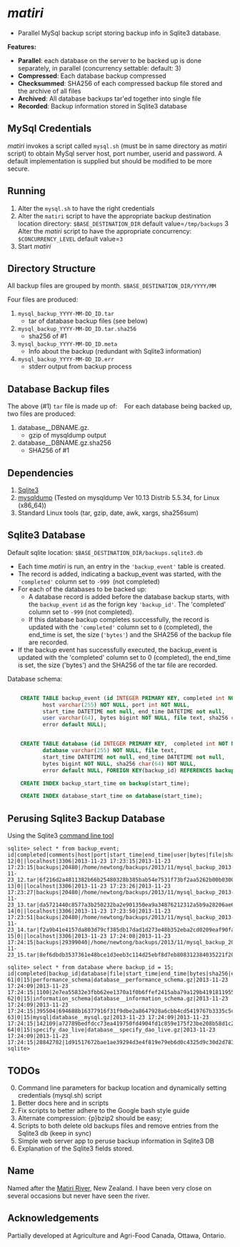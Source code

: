 *matiri*
======
* Parallel MySql backup script storing backup info in Sqlite3 database.

**Features:**
* **Parallel**: each database on the server to be backed up is done separately, in parallel (concurrency settable: default: 3)
* **Compressed**: Each database backup compressed
* **Checksummed**: SHA256 of each compressed backup file stored and the archive of all files
* **Archived**: All database backups tar'ed together into single file
* **Recorded**: Backup information stored in Sqlite3 database


MySql Credentials
--------------------
*matiri* invokes a script called `mysql.sh` (must be in same directory as *matiri* script) to obtain MySql server host, port number, userid and password.
A default implementation is supplied but should be modified to be more secure.

Running
------------
1. Alter the `mysql.sh` to have the right credentials
2. Alter the `matiri` script to have the appropriate backup destination location directory: `$BASE_DESTINATION_DIR` default value=`/tmp/backups`
3 Alter the *matiri* script to have the appropriate concurrency: `$CONCURRENCY_LEVEL`  default value=`3`	
4. Start *matiri*


Directory Structure
--------------------
All backup files are grouped by month.
    `$BASE_DESTINATION_DIR/YYYY/MM`

Four files are produced:

1. `mysql_backup_YYYY-MM-DD_ID.tar`
    * tar of database backup files (see below)
2. `mysql_backup_YYYY-MM-DD_ID.tar.sha256`
    *  sha256 of #1
3. `mysql_backup_YYYY-MM-DD_ID.meta`
    *  Info about the backup (redundant with Sqlite3 information)
4. `mysql_backup_YYYY-MM-DD_ID.err`
    * stderr output from backup process

## Database Backup files

The above (#1) `tar` file is made up of:
&nbsp;&nbsp;&nbsp;For each database being backed up, two files are produced:

1. database__DBNAME.gz.
    * gzip of mysqldump output
2. database__DBNAME.gz.sha256
    * SHA256 of #1



Dependencies
----------------
1. [Sqlite3](https://www.sqlite.org/sqlite.html)
2. [mysqldump](https://dev.mysql.com/doc/refman/5.5/en/mysqldump.html) (Tested on mysqldump  Ver 10.13 Distrib 5.5.34, for Linux (x86_64))
3. Standard Linux tools (tar, gzip, date, awk, xargs, sha256sum)


Sqlite3 Database 
--------------------------
Default sqlite location: `$BASE_DESTINATION_DIR/backups.sqlite3.db`

* Each time *matiri* is run, an entry in the `'backup_event'` table is created.
* The record is added, indicating a backup_event was started, with the `'completed'` column set to `-999 `(not completed)
* For each of the databases to be backed up:
    * A database record is added before the database backup starts, with the `backup_event` `id` as the forign key `'backup_id'`. The 'completed' column set to `-999` (not completed).
    * If this database backup completes successfully, the record is updated with the `'completed'` column set to `0` (completed), the end_time is set, the size (`'bytes'`) and the SHA256 of the backup file are recorded.
* If the backup event has successfully executed, the backup_event is updated with the 'completed' column set to 0 (completed), the end_time is set, the size ('bytes') and the SHA256 of the tar file are recorded.

Database schema:

```sql

    CREATE TABLE backup_event (id INTEGER PRIMARY KEY, completed int NOT NULL, comments text, 
           host varchar(255) NOT NULL, port int NOT NULL, 
           start_time DATETIME not null, end_time DATETIME not null, 
           user varchar(64), bytes bigint NOT NULL, file text, sha256 char(64) NOT NULL, 
           error default NULL);


    CREATE TABLE database (id INTEGER PRIMARY KEY,  completed int NOT NULL, backup_id INTEGER, 
           database varchar(255) NOT NULL, file text, 
           start_time DATETIME not null, end_time DATETIME not null, 
           bytes bigint NOT NULL, sha256 char(64) NOT NULL, 
           error default NULL, FOREIGN KEY(backup_id) REFERENCES backup(id));

    CREATE INDEX backup_start_time on backup(start_time);

    CREATE INDEX database_start_time on database(start_time);

```

## Perusing Sqlite3 Backup Database
Using the Sqlite3 [command line tool](https://www.sqlite.org/sqlite.html)

```
sqlite> select * from backup_event;
id|completed|comments|host|port|start_time|end_time|user|bytes|file|sha256|error
12|0||localhost|3306|2013-11-23 17:23:15|2013-11-23 17:23:15|backups|20480|/home/newtong/backups/2013/11/mysql_backup_2013-11-23_12.tar|6f216d2a4811382b66b25480328b385bab54e7531f73bf2aa5262b00b030017c|
13|0||localhost|3306|2013-11-23 17:23:26|2013-11-23 17:23:27|backups|20480|/home/newtong/backups/2013/11/mysql_backup_2013-11-23_13.tar|da5721440c8577a3b250232ba2e901350ea9a34876212312a5b9a28206ae6d33|
14|0||localhost|3306|2013-11-23 17:23:50|2013-11-23 17:23:51|backups|20480|/home/newtong/backups/2013/11/mysql_backup_2013-11-23_14.tar|f2a9b41e4157da803d79cf385db17dad1d273e48b352eba2cd0209eaf90fa2e9|
15|0||localhost|3306|2013-11-23 17:24:08|2013-11-23 17:24:15|backups|29399040|/home/newtong/backups/2013/11/mysql_backup_2013-11-23_15.tar|8ef6dbdb3537361e48bce1d3eeb3c114d25ebf8d7eb808312384035221f20e32|

sqlite> select * from database where backup_id = 15;
id|completed|backup_id|database|file|start_time|end_time|bytes|sha256|error
61|0|15|performance_schema|database__performance_schema.gz|2013-11-23 17:24:09|2013-11-23 17:24:15|1100|2e7ea55832e3fbb62ee1370a1f0b6ffef2415aba79a129b419181195588b6c27|
62|0|15|information_schema|database__information_schema.gz|2013-11-23 17:24:09|2013-11-23 17:24:15|395504|694688b16377916f31f9dbe2a8647928a6cbb4cd5419767b3335c5ca7e5e5f37|
63|0|15|mysql|database__mysql.gz|2013-11-23 17:24:09|2013-11-23 17:24:15|142109|a72789bedfdcc73ea419750fd4904fd1c859e175f23be208b58d1c262e45eae5|
64|0|15|specify_dao_live|database__specify_dao_live.gz|2013-11-23 17:24:09|2013-11-23 17:24:15|28842782|1d91517672bae1ae39294d3e4f819e79eb6d0c4325d9c30d2d78303c34e189cd|
sqlite> 
```



## TODOs
0. Command line parameters for backup location and dynamically setting credentials (mysql.sh) script
1. Better docs here and in scripts
2. Fix scripts to better adhere to the Google bash style guide
3. Alternate compression: {p}bzip2 should be easy;
4. Scripts to both delete old backups files and remove entries from the Sqlite3 db (keep in sync)
5. Simple web server app to peruse backup information in Sqlite3 DB
6. Explanation of the Sqlite3 fields stored.

Name
---------------
Named after the [Matiri River](https://en.wikipedia.org/wiki/Matiri_River), New Zealand. 
I have been very close on several occasions but never have seen the river.

Acknowledgements
-------------
Partially developed at Agriculture and Agri-Food Canada, Ottawa, Ontario.